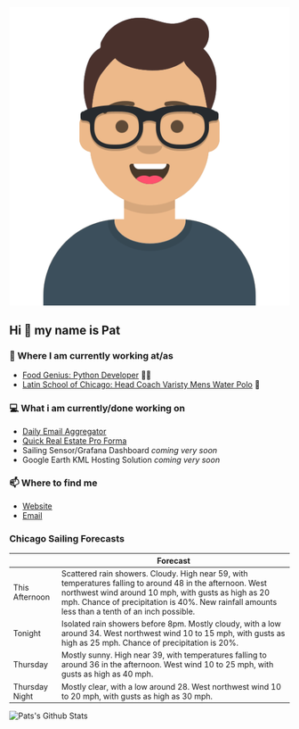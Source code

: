 [![Social banner for p-j-falconer](https://raw.githubusercontent.com/P-J-FALCONER/P-J-FALCONER/master/assets/avataaars.svg)](https://patfalconer.com/)
## Hi :wave: my name is Pat

### 💼 Where I am currently working at/as
- [Food Genius: Python Developer](https://getfoodgenius.com/) 🍔🐍
- [Latin School of Chicago: Head Coach Varisty Mens Water Polo](https://www.latinschool.org/) 🤽


### 💻 What i am currently/done working on
 - [Daily Email Aggregator](https://github.com/P-J-FALCONER/dott_daily_mail)
 - [Quick Real Estate Pro Forma](https://github.com/P-J-FALCONER/henry)
 - Sailing Sensor/Grafana Dashboard *coming very soon*
 - Google Earth KML Hosting Solution *coming very soon*

### 📫 Where to find me
 - [Website](https://patfalconer.com/)
 - [Email](mailto:patrick.j.falconer@gmail.com)


### Chicago Sailing Forecasts
|   | Forecast  |
|---|---|
| This Afternoon | Scattered rain showers. Cloudy. High near 59, with temperatures falling to around 48 in the afternoon. West northwest wind around 10 mph, with gusts as high as 20 mph. Chance of precipitation is 40%. New rainfall amounts less than a tenth of an inch possible. |
| Tonight | Isolated rain showers before 8pm. Mostly cloudy, with a low around 34. West northwest wind 10 to 15 mph, with gusts as high as 25 mph. Chance of precipitation is 20%. |
| Thursday | Mostly sunny. High near 39, with temperatures falling to around 36 in the afternoon. West wind 10 to 25 mph, with gusts as high as 40 mph. |
| Thursday Night | Mostly clear, with a low around 28. West northwest wind 10 to 20 mph, with gusts as high as 30 mph. |

![Pats's Github Stats](https://github-readme-stats.vercel.app/api?username=p-j-falconer&show_icons=true&theme=radical)
